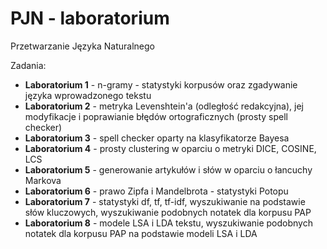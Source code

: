 # PJN - laboratorium
Przetwarzanie Języka Naturalnego

Zadania:

* **Laboratorium 1** - n-gramy - statystyki korpusów oraz zgadywanie języka wprowadzonego tekstu
* **Laboratorium 2** - metryka Levenshtein'a (odległość redakcyjna), jej modyfikacje
i poprawianie błędów ortograficznych (prosty spell checker)
* **Laboratorium 3** - spell checker oparty na klasyfikatorze Bayesa
* **Laboratorium 4** - prosty clustering w oparciu o metryki DICE, COSINE, LCS
* **Laboratorium 5** - generowanie artykułów i słów w oparciu o łancuchy Markova
* **Laboratorium 6** - prawo Zipfa i Mandelbrota - statystyki Potopu
* **Laboratorium 7** - statystyki df, tf, tf-idf, wyszukiwanie na podstawie słów kluczowych, wyszukiwanie
podobnych notatek dla korpusu PAP
* **Laboratorium 8** - modele LSA i LDA tekstu, wyszukiwanie podobnych notatek dla korpusu PAP na podstawie
modeli LSA i LDA
